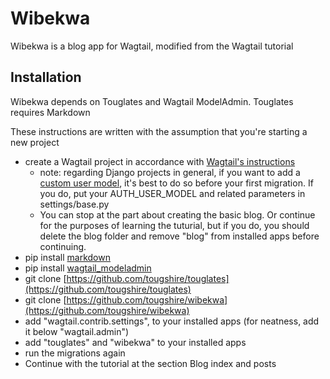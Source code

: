 # Wibekwa

Wibekwa is a blog app for Wagtail, modified from the Wagtail tutorial

## Installation

Wibekwa depends on Touglates and Wagtail ModelAdmin.  Touglates requires Markdown

These instructions are written with the assumption that you're starting a new project

* create a Wagtail project in accordance with [Wagtail's instructions](https://docs.wagtail.org/en/v6.2.1/getting_started/)
    * note: regarding Django projects in general, if you want to add a [custom user model](https://docs.djangoproject.com/en/5.1/topics/auth/customizing/#using-a-custom-user-model-when-starting-a-project), it's best to do so before your first migration. If you do, put your AUTH_USER_MODEL and related parameters in settings/base.py
    * You can stop at the part about creating the basic blog.  Or continue for the purposes of learning the tuturial, but if you do, you should delete the blog folder and remove "blog" from installed apps before continuing.
* pip install [markdown](https://pypi.org/project/Markdown/)
* pip install [wagtail_modeladmin](https://pypi.org/project/wagtail-modeladmin/)
* git clone [https://github.com/tougshire/touglates](https://github.com/tougshire/touglates)
* git clone [https://github.com/tougshire/wibekwa](https://github.com/tougshire/wibekwa)
* add "wagtail.contrib.settings", to your installed apps (for neatness, add it below "wagtail.admin")
* add "touglates" and "wibekwa" to your installed apps
* run the migrations again
* Continue with the tutorial at the section Blog index and posts





